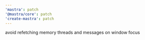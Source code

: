 ```yaml
---
'mastra': patch
'@mastra/core': patch
'create-mastra': patch
---
```


avoid refetching memory threads and messages on window focus
